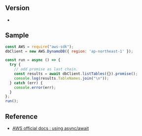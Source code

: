 ## Version
- 

## Sample
```js
const AWS = require("aws-sdk");
dbClient = new AWS.DynamoDB({ region: 'ap-northeast-1' });

const run = async () => {
  try {
    // add promise as last chain.
    const results = await dbClient.listTables({}).promise();
    console.log(results.TableNames.join("\n"));
  } catch (err) {
    console.error(err);
  }
};
run();
```

## Reference
- [AWS official docs : using async/await](https://docs.aws.amazon.com/sdk-for-javascript/v2/developer-guide/using-async-await.html)
